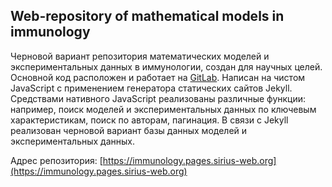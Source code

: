 Web-repository of mathematical models in immunology
---
Черновой вариант репозитория математических моделей и экспериментальных данных в иммунологии, создан для научных целей. Основной код расположен и работает на [GitLab](https://gitlab.sirius-web.org/immunology/immunology.pages.sirius-web.org). Написан на чистом JavaScript с применением генератора статических сайтов Jekyll. Средствами нативного JavaScript реализованы различные функции: например, поиск моделей и экспериментальных данных по ключевым характеристикам, поиск по авторам, пагинация. В связи с Jekyll реализован черновой вариант базы данных моделей и экспериментальных данных. 


Адрес репозитория: [https://immunology.pages.sirius-web.org](https://immunology.pages.sirius-web.org)
